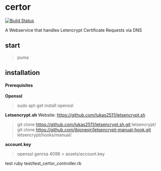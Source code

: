 # certor

[![Build Status](https://travis-ci.org/protonet/certor.svg?branch=master)](https://travis-ci.org/protonet/certor)

A Webservice that handles Letencrypt Certificate Requests via DNS

## start
> puma

## installation

#### Prerequisites

**Openssl**
> sudo apt-get install openssl

**Letsencrypt.sh** 
Website: https://github.com/lukas2511/letsencrypt.sh
> git clone https://github.com/lukas2511/letsencrypt.sh.git letsencrypt/
> git clone https://github.com/jbjonesjr/letsencrypt-manual-hook.git letsencrypt/hooks/manual/

**account.key** 
> openssl genrsa 4096 > assets/account.key

test
  ruby test/test_certor_controller.rb
